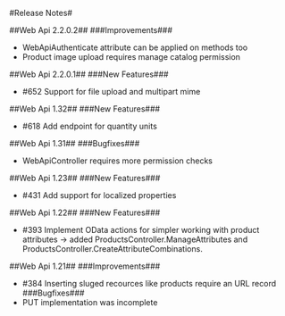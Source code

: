 ﻿#Release Notes#

##Web Api 2.2.0.2##
###Improvements###
* WebApiAuthenticate attribute can be applied on methods too
* Product image upload requires manage catalog permission

##Web Api 2.2.0.1##
###New Features###
* #652 Support for file upload and multipart mime

##Web Api 1.32##
###New Features###
* #618 Add endpoint for quantity units

##Web Api 1.31##
###Bugfixes###
* WebApiController requires more permission checks

##Web Api 1.23##
###New Features###
* #431 Add support for localized properties

##Web Api 1.22##
###New Features###
* #393 Implement OData actions for simpler working with product attributes -> added ProductsController.ManageAttributes and ProductsController.CreateAttributeCombinations.

##Web Api 1.21##
###Improvements###
* #384 Inserting sluged recources like products require an URL record
###Bugfixes###
* PUT implementation was incomplete